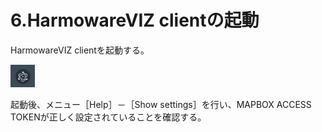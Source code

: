 # 6.HarmowareVIZ clientの起動

HarmowareVIZ clientを起動する。

![img](../img/0600/0601.png)



起動後、メニュー［Help］－［Show settings］を行い、MAPBOX ACCESS TOKENが正しく設定されていることを確認する。